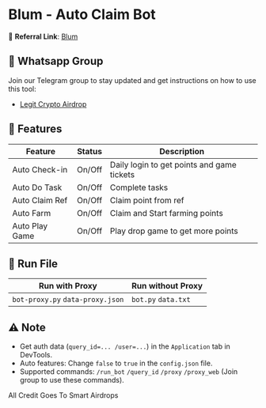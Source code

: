 # Blum - Auto Claim Bot

🔗 **Referral Link**: [Blum](https://t.me/blum/app?startapp=ref_F5Mw2IbzBt)


## 📢 Whatsapp Group

Join our Telegram group to stay updated and get instructions on how to use this tool:

- [Legit Crypto Airdrop](https://chat.whatsapp.com/I510IxGK3dYFOOJGVtkdsT)

## 🌟 Features

| Feature        | Status | Description                                |
| -------------- | ------ | ------------------------------------------ |
| Auto Check-in  | On/Off | Daily login to get points and game tickets |
| Auto Do Task   | On/Off | Complete tasks                             |
| Auto Claim Ref | On/Off | Claim point from ref                       |
| Auto Farm      | On/Off | Claim and Start farming points             |
| Auto Play Game | On/Off | Play drop game to get more points          |

## 🚀 Run File

| Run with Proxy                   | Run without Proxy   |
| -------------------------------- | ------------------- |
| `bot-proxy.py` `data-proxy.json` | `bot.py` `data.txt` |

## ⚠️ Note

- Get auth data (`query_id=... /user=...`) in the `Application` tab in DevTools.
- Auto features: Change `false` to `true` in the `config.json` file.
- Supported commands: `/run_bot` `/query_id` `/proxy` `/proxy_web` (Join group to use these commands).


All Credit Goes To Smart Airdrops 
